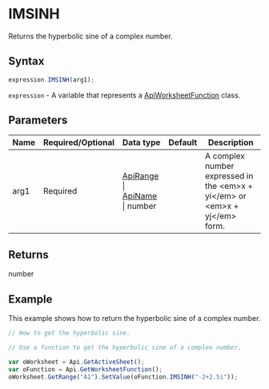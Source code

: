# IMSINH

Returns the hyperbolic sine of a complex number.

## Syntax

```javascript
expression.IMSINH(arg1);
```

`expression` - A variable that represents a [ApiWorksheetFunction](../ApiWorksheetFunction.md) class.

## Parameters

| **Name** | **Required/Optional** | **Data type** | **Default** | **Description** |
| ------------- | ------------- | ------------- | ------------- | ------------- |
| arg1 | Required | [ApiRange](../../ApiRange/ApiRange.md) \| [ApiName](../../ApiName/ApiName.md) \| number |  | A complex number expressed in the &lt;em&gt;x + yi&lt;/em&gt; or &lt;em&gt;x + yj&lt;/em&gt; form. |

## Returns

number

## Example

This example shows how to return the hyperbolic sine of a complex number.

```javascript editor-xlsx
// How to get the hyperbolic sine.

// Use a function to get the hyperbolic sine of a complex number.

var oWorksheet = Api.GetActiveSheet();
var oFunction = Api.GetWorksheetFunction();
oWorksheet.GetRange("A1").SetValue(oFunction.IMSINH("-2+2.5i"));
```
